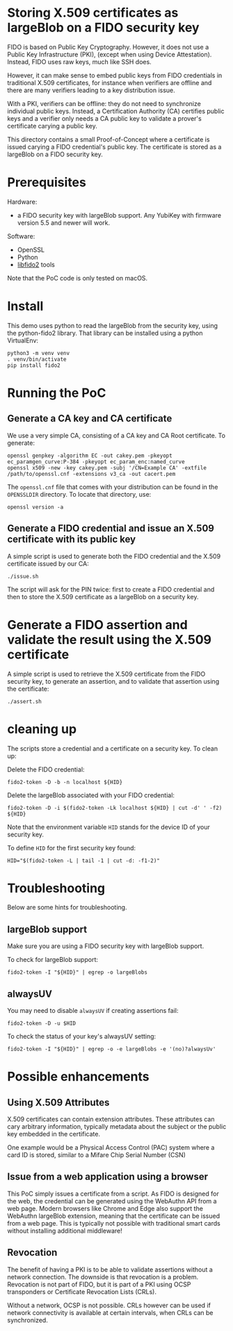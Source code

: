 # Storing X.509 certificates as largeBlob on a FIDO security key

FIDO is based on Public Key Cryptography. However, it does not use a Public Key Infrastructure (PKI), (except when using Device Attestation).
Instead, FIDO uses raw keys, much like SSH does.

However, it can make sense to embed public keys from FIDO credentials in traditional X.509 certificates,
for instance when verifiers are offline and there are many verifiers leading to a key distribution issue.

With a PKI, verifiers can be offline: they do not need to synchronize individual public keys.
Instead, a Certification Authority (CA) certifies public keys and a verifier only needs a CA public key to validate a prover's certificate carying a public key.

This directory contains a small Proof-of-Concept where a certificate is issued carying a FIDO credential's public key.
The certificate is stored as a largeBlob on a FIDO security key.

# Prerequisites

Hardware:

- a FIDO security key with largeBlob support. Any YubiKey with firmware version 5.5 and newer will work.

Software:

- OpenSSL
- Python
- [libfido2](https://developers.yubico.com/libfido2/) tools

Note that the PoC code is only tested on macOS.

# Install

This demo uses python to read the largeBlob from the security key, using the python-fido2 library.
That library can be installed using a python VirtualEnv:

```
python3 -m venv venv
. venv/bin/activate
pip install fido2
```

# Running the PoC

## Generate a CA key and CA certificate

We use a very simple CA, consisting of a CA key and CA Root certificate. To generate:

	openssl genpkey -algorithm EC -out cakey.pem -pkeyopt ec_paramgen_curve:P-384 -pkeyopt ec_param_enc:named_curve
	openssl x509 -new -key cakey.pem -subj '/CN=Example CA' -extfile /path/to/openssl.cnf -extensions v3_ca -out cacert.pem

The `openssl.cnf` file that comes with your distribution can be found in the `OPENSSLDIR` directory.
To locate that directory, use:

	openssl version -a

## Generate a FIDO credential and issue an X.509 certificate with its public key

A simple script is used to generate both the FIDO credential and the X.509 certificate issued by our CA:

	./issue.sh

The script will ask for the PIN twice: first to create a FIDO credential and then to store the X.509 certificate as a largeBlob on a security key.

# Generate a FIDO assertion and validate the result using the X.509 certificate

A simple script is used to retrieve the X.509 certificate from the FIDO security key, to generate an assertion, and to validate that assertion using the certificate:

	./assert.sh

# cleaning up

The scripts store a credential and a certificate on a security key. To clean up:

Delete the FIDO credential:

	fido2-token -D -b -n localhost ${HID}

Delete the largeBlob associated with your FIDO credential:

	fido2-token -D -i $(fido2-token -Lk localhost ${HID} | cut -d' ' -f2) ${HID}

Note that the environment variable `HID` stands for the device ID of your security key.

 To define `HID` for the first security key found:

	HID="$(fido2-token -L | tail -1 | cut -d: -f1-2)"

# Troubleshooting

Below are some hints for troubleshooting.


## largeBlob support

Make sure you are using a FIDO security key with largeBlob support.

To check for largeBlob support:

	fido2-token -I "${HID}" | egrep -o largeBlobs

## alwaysUV

You may need to disable `alwaysUV` if creating assertions fail:

	fido2-token -D -u $HID

To check the status of your key's alwaysUV setting:

	fido2-token -I "${HID}" | egrep -o -e largeBlobs -e '(no)?alwaysUv' 


# Possible enhancements

## Using X.509 Attributes

X.509 certificates can contain extension attributes.
These attributes can cary arbitrary information, typically metadata about the subject or the public key embedded in the certificate.

One example would be a Physical Access Control (PAC) system where a card ID is stored, similar to a Mifare Chip Serial Number (CSN)

## Issue from a web application using a browser

This PoC simply issues a certificate from a script.
As FIDO is designed for the web, the credential can be generated using the WebAuthn API from a web page.
Modern browsers like Chrome and Edge also support the WebAuthn largeBlob extension, meaning that the certificate can be issued from a web page.
This is typically not possible with traditional smart cards without installing additional middleware!

## Revocation

The benefit of having a PKI is to be able to validate assertions without a network connection.
The downside is that revocation is a problem.
Revocation is not part of FIDO, but it is part of a PKI using OCSP transponders or Certificate Revocation Lists (CRLs).

Without a network, OCSP is not possible.
CRLs however can be used if network connectivity is available at certain intervals, when CRLs can be synchronized.
